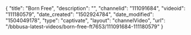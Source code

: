 {
    "title": "Born Free",
    "description": "",
    "channelid": "111091684",
    "videoid": "111180579",
    "date_created": "1502924784",
    "date_modified": "1504049178",
    "type": "captivate",
    "layout": "channelVideo",
    "url": "\/bbbusa-latest-videos\/born-free-ft7653\/111091684-111180579"
}